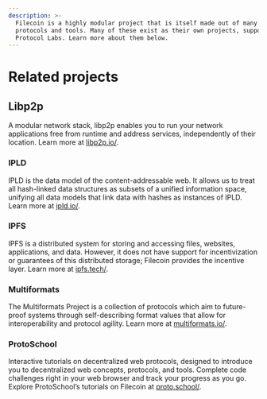 ```yaml
---
description: >-
  Filecoin is a highly modular project that is itself made out of many different
  protocols and tools. Many of these exist as their own projects, supported by
  Protocol Labs. Learn more about them below.
---
```


# Related projects

## Libp2p

A modular network stack, libp2p enables you to run your network applications free from runtime and address services, independently of their location. Learn more at [libp2p.io/](http://libp2p.io/).

### IPLD

IPLD is the data model of the content-addressable web. It allows us to treat all hash-linked data structures as subsets of a unified information space, unifying all data models that link data with hashes as instances of IPLD. Learn more at [ipld.io/](https://ipld.io/).

### IPFS

IPFS is a distributed system for storing and accessing files, websites, applications, and data. However, it does not have support for incentivization or guarantees of this distributed storage; Filecoin provides the incentive layer. Learn more at [ipfs.tech/](https://ipfs.tech/).

### Multiformats

The Multiformats Project is a collection of protocols which aim to future-proof systems through self-describing format values that allow for interoperability and protocol agility. Learn more at [multiformats.io/](https://multiformats.io/).

### ProtoSchool

Interactive tutorials on decentralized web protocols, designed to introduce you to decentralized web concepts, protocols, and tools. Complete code challenges right in your web browser and track your progress as you go. Explore ProtoSchool’s tutorials on Filecoin at [proto.school/](https://proto.school/#/tutorials?course=filecoin).

